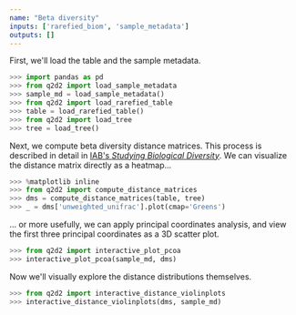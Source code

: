 ```yaml
---
name: "Beta diversity"
inputs: ['rarefied_biom', 'sample_metadata']
outputs: []
---
```

First, we'll load the table and the sample metadata.

```python
>>> import pandas as pd
>>> from q2d2 import load_sample_metadata
>>> sample_md = load_sample_metadata()
>>> from q2d2 import load_rarefied_table
>>> table = load_rarefied_table()
>>> from q2d2 import load_tree
>>> tree = load_tree()
```

Next, we compute beta diversity distance matrices. This process
is described in detail in [IAB's *Studying Biological Diversity*](http://readiab.org/book/0.1.1/3/1#4). We can visualize the distance matrix directly as a heatmap...

```python
>>> %matplotlib inline
>>> from q2d2 import compute_distance_matrices
>>> dms = compute_distance_matrices(table, tree)
>>> _ = dms['unweighted_unifrac'].plot(cmap='Greens')
```

... or more usefully, we can apply principal coordinates analysis, and view the first three principal coordinates as a 3D scatter plot.

```python
>>> from q2d2 import interactive_plot_pcoa
>>> interactive_plot_pcoa(sample_md, dms)
```

Now we'll visually explore the distance distributions themselves.

```python
>>> from q2d2 import interactive_distance_violinplots
>>> interactive_distance_violinplots(dms, sample_md)
```
